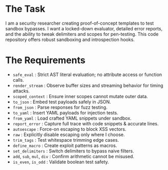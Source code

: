 # The Task

I am a security researcher creating proof-of-concept templates to test sandbox bypasses. I want a locked-down evaluator, detailed error reports, and the ability to tweak delimiters and scopes for pen-testing. This code repository offers robust sandboxing and introspection hooks.

# The Requirements

* `safe_eval`         : Strict AST literal evaluation; no attribute access or function calls.
* `render_stream`     : Observe buffer sizes and streaming behavior for timing attacks.
* `scoped_context`    : Ensure inner scopes cannot mutate outer data.
* `to_json`           : Embed test payloads safely in JSON.
* `from_json`         : Parse responses for fuzz testing.
* `to_yaml`           : Insert YAML payloads for injection tests.
* `from_yaml`         : Load crafted YAML snippets under sandbox.
* `report_error`      : Capture full trace with code snippets & accurate lines.
* `autoescape`        : Force-on escaping to block XSS vectors.
* `raw`               : Explicitly disable escaping only where I choose.
* `trim_tags`         : Test whitespace trimming edge cases.
* `define_macro`      : Create exploit patterns as macros.
* `set_delimiters`    : Switch delimiters to bypass naive filters.
* `add`, `sub`, `mul`, `div`  : Confirm arithmetic cannot be misused.
* `is_even`, `is_odd`          : Validate boolean test safety.